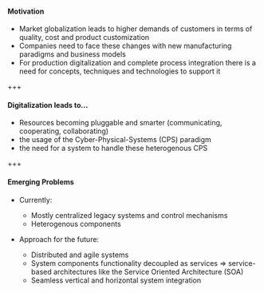 #### Motivation
* Market globalization leads to higher demands of customers in terms of quality, cost and product customization
* Companies need to face these changes with new manufacturing paradigms and business models
* For production digitalization and complete process integration there is a need for concepts, techniques and technologies to support it

+++
#### Digitalization leads to...
* Resources becoming pluggable and smarter (communicating, cooperating, collaborating)
* the usage of the Cyber-Physical-Systems (CPS) paradigm
* the need for a system to handle these heterogenous CPS

+++
#### Emerging Problems
<ul class="fragment" data-fragment-index="0">
<li>Currently:</li>
<ul>
<li>Mostly centralized legacy systems and control mechanisms</li>
<li>Heterogenous components</li>
</ul>
</ul>

<ul class="fragment" data-fragment-index="1">
<li>Approach for the future:</li>
<ul>
<li>Distributed and agile systems</li>
<li>System components functionality decoupled as services => service-based architectures like the Service Oriented Architecture (SOA)</li>
<li>Seamless vertical and horizontal system integration</li>
</ul>
</ul>
